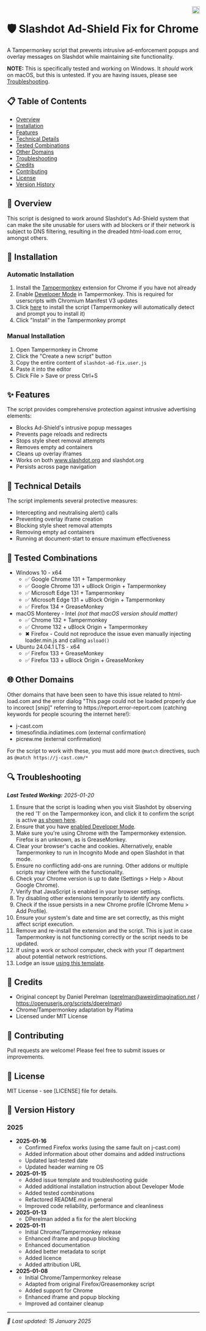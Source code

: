 <img align="right" src="https://visitor-badge.laobi.icu/badge?page_id=platima.slashdotadfix" height="20" />

# 🛡️ Slashdot Ad-Shield Fix for Chrome

A Tampermonkey script that prevents intrusive ad-enforcement popups and overlay messages on Slashdot while maintaining site functionality.

**NOTE:** This is specifically tested and working on Windows. It *should* work on macOS, but this is untested. If you are having issues, please see [Troubleshooting](#-troubleshooting).

## 📋 Table of Contents
- [Overview](#-overview)
- [Installation](#-installation)
- [Features](#-features)
- [Technical Details](#-technical-details)
- [Tested Combinations](#-tested-combinations)
- [Other Domains](#-other-domains)
- [Troubleshooting](#-troubleshooting)
- [Credits](#-credits)
- [Contributing](#-contributing)
- [License](#-license)
- [Version History](#-version-history)

## 🎯 Overview
This script is designed to work around Slashdot's Ad-Shield system that can make the site unusable for users with ad blockers or if their network is subject to DNS filtering, resulting in the dreaded html-load.com error, amongst others. 

## 💾 Installation
### Automatic Installation
1. Install the [Tampermonkey](https://chrome.google.com/webstore/detail/Tampermonkey/dhdgffkkebhmkfjojejmpbldmpobfkfo) extension for Chrome if you have not already
2. Enable [Developer Mode](https://www.Tampermonkey.net/faq.php#Q209) in Tampermonkey. This is required for userscripts with Chromium Manifest V3 updates
3. Click [here](https://github.com/platima/slashdot-ad-fix/raw/main/slashdot-ad-fix.user.js) to install the script (Tampermonkey will automatically detect and prompt you to install it)
4. Click "Install" in the Tampermonkey prompt

### Manual Installation
1. Open Tampermonkey in Chrome
2. Click the "Create a new script" button
3. Copy the entire content of `slashdot-ad-fix.user.js`
4. Paste it into the editor
5. Click File > Save or press Ctrl+S

## ✨ Features
The script provides comprehensive protection against intrusive advertising elements:

- Blocks Ad-Shield's intrusive popup messages
- Prevents page reloads and redirects
- Stops style sheet removal attempts
- Removes empty ad containers
- Cleans up overlay iframes
- Works on both www.slashdot.org and slashdot.org
- Persists across page navigation

## 🔧 Technical Details
The script implements several protective measures:

- Intercepting and neutralising alert() calls
- Preventing overlay iframe creation
- Blocking style sheet removal attempts
- Removing empty ad containers
- Running at document-start to ensure maximum effectiveness

## 🧪 Tested Combinations

- Windows 10 - x64
  - ✅ Google Chrome 131 + Tampermonkey
  - ✅ Google Chrome 131 + uBlock Origin + Tampermonkey
  - ✅ Microsoft Edge 131 + Tampermonkey
  - ✅ Microsoft Edge 131 + uBlock Origin + Tampermonkey
  - ✅ Firefox 134 + GreaseMonkey
- macOS Monterey - Intel _(not that macOS version should matter)_
  - ✅ Chrome 132 + Tampermonkey
  - ✅ Chrome 132 + uBlock Origin + Tampermonkey
  - ✖ Firefox - Could not reproduce the issue even manually injecting loader.min.js and calling `asload()`
- Ubuntu 24.04.1 LTS - x64
  - ✅ Firefox 133 + GreaseMonkey
  - ✅ Firefox 133 + uBlock Origin + GreaseMonkey

## 🌐 Other Domains
Other domains that have been seen to have this issue related to html-load.com and the error dialog "This page could not be loaded properly due to incorect [snip]" referring to ht<span>tps://</span>report.error-report.com (catching keywords for people scouring the internet here!):

- j-cast.com
- timesofindia.indiatimes.com (external confirmation)
- picrew.me (external confirmation)

For the script to work with these, you must add more `@match` directives, such as
`@match https://j-cast.com/*`

## 🔍 Troubleshooting
***Last Tested Working:** 2025-01-20*

1. Ensure that the script is loading when you visit Slashdot by observing the red '1' on the Tampermonkey icon, and click it to confirm the script is active [as shown here](Example.png).
2. Ensure that you have [enabled Developer Mode](https://www.Tampermonkey.net/faq.php#Q209).
3. Make sure you're using Chrome with the Tampermonkey extension. Firefox is an unknown, as is GreaseMonkey.
4. Clear your browser's cache and cookies. Alternatively, enable Tampermonkey to run in Incognito Mode and open Slashdot in that mode.
5. Ensure no conflicting add-ons are running. Other addons or multiple scripts may interfere with the functionality.
6. Check your Chrome version is up to date (Settings > Help > About Google Chrome).
7. Verify that JavaScript is enabled in your browser settings.
8. Try disabling other extensions temporarily to identify any conflicts.
9. Check if the issue persists in a new Chrome profile (Chrome Menu > Add Profile).
10. Ensure your system's date and time are set correctly, as this might affect script execution.
11. Remove and re-install the extension and the script. This is just in case Tampermonkey is not functioning correctly or the script needs to be updated.
12. If using a work or school computer, check with your IT department about potential network restrictions.
13. Lodge an issue [using this template](https://github.com/platima/slashdot-ad-fix/issues/new?labels=bug&template=bug_report.md&title=%5BBUG%5D).

## 👥 Credits
- Original concept by Daniel Perelman (perelman@aweirdimagination.net / https://openuserjs.org/scripts/dperelman)
- Chrome/Tampermonkey adaptation by Platima
- Licensed under MIT License

## 🤝 Contributing
Pull requests are welcome! Please feel free to submit issues or improvements.

## 📄 License
MIT License - see [LICENSE] file for details.

## 📅 Version History

### 2025
- **2025-01-16**
  - Confirmed Firefox works (using the same fault on j-cast.com)
  - Added information about other domains and added instructions
  - Updated last-tested date
  - Updated header warning re OS
- **2025-01-15**
  - Added issue template and troubleshooting guide
  - Added additional installation instruction about Developer Mode
  - Added tested combinations
  - Refactored README.md in general
  - Improved code reliability, performance and cleanliness
- **2025-01-13**
  - DPerelman added a fix for the alert blocking
- **2025-01-11**
  - Initial Chrome/Tampermonkey release
  - Enhanced iframe and popup blocking
  - Enhanced documentation
  - Added better metadata to script
  - Added licence
  - Added attribution URL
- **2025-01-08**
  - Initial Chrome/Tampermonkey release
  - Adapted from original Firefox/Greasemonkey script
  - Added support for Chrome
  - Enhanced iframe and popup blocking
  - Improved ad container cleanup

---
*🔄 Last updated: 15 January 2025*
